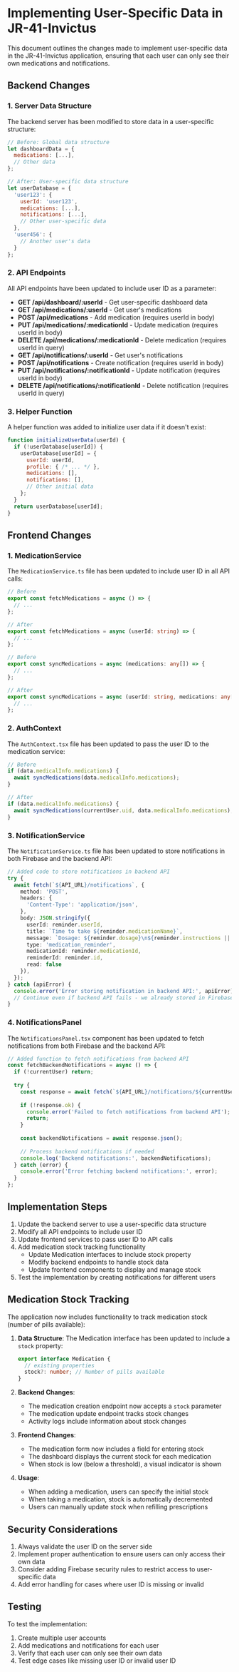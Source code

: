 # Implementing User-Specific Data in JR-41-Invictus

This document outlines the changes made to implement user-specific data in the JR-41-Invictus application, ensuring that each user can only see their own medications and notifications.

## Backend Changes

### 1. Server Data Structure

The backend server has been modified to store data in a user-specific structure:

```javascript
// Before: Global data structure
let dashboardData = {
  medications: [...],
  // Other data
};

// After: User-specific data structure
let userDatabase = {
  'user123': {
    userId: 'user123',
    medications: [...],
    notifications: [...],
    // Other user-specific data
  },
  'user456': {
    // Another user's data
  }
};
```

### 2. API Endpoints

All API endpoints have been updated to include user ID as a parameter:

- **GET /api/dashboard/:userId** - Get user-specific dashboard data
- **GET /api/medications/:userId** - Get user's medications
- **POST /api/medications** - Add medication (requires userId in body)
- **PUT /api/medications/:medicationId** - Update medication (requires userId in body)
- **DELETE /api/medications/:medicationId** - Delete medication (requires userId in query)
- **GET /api/notifications/:userId** - Get user's notifications
- **POST /api/notifications** - Create notification (requires userId in body)
- **PUT /api/notifications/:notificationId** - Update notification (requires userId in body)
- **DELETE /api/notifications/:notificationId** - Delete notification (requires userId in query)

### 3. Helper Function

A helper function was added to initialize user data if it doesn't exist:

```javascript
function initializeUserData(userId) {
  if (!userDatabase[userId]) {
    userDatabase[userId] = {
      userId: userId,
      profile: { /* ... */ },
      medications: [],
      notifications: [],
      // Other initial data
    };
  }
  return userDatabase[userId];
}
```

## Frontend Changes

### 1. MedicationService

The `MedicationService.ts` file has been updated to include user ID in all API calls:

```typescript
// Before
export const fetchMedications = async () => {
  // ...
};

// After
export const fetchMedications = async (userId: string) => {
  // ...
};

// Before
export const syncMedications = async (medications: any[]) => {
  // ...
};

// After
export const syncMedications = async (userId: string, medications: any[]) => {
  // ...
};
```

### 2. AuthContext

The `AuthContext.tsx` file has been updated to pass the user ID to the medication service:

```typescript
// Before
if (data.medicalInfo.medications) {
  await syncMedications(data.medicalInfo.medications);
}

// After
if (data.medicalInfo.medications) {
  await syncMedications(currentUser.uid, data.medicalInfo.medications);
}
```

### 3. NotificationService

The `NotificationService.ts` file has been updated to store notifications in both Firebase and the backend API:

```typescript
// Added code to store notifications in backend API
try {
  await fetch(`${API_URL}/notifications`, {
    method: 'POST',
    headers: {
      'Content-Type': 'application/json',
    },
    body: JSON.stringify({
      userId: reminder.userId,
      title: `Time to take ${reminder.medicationName}`,
      message: `Dosage: ${reminder.dosage}\n${reminder.instructions || ''}`,
      type: 'medication_reminder',
      medicationId: reminder.medicationId,
      reminderId: reminder.id,
      read: false
    }),
  });
} catch (apiError) {
  console.error('Error storing notification in backend API:', apiError);
  // Continue even if backend API fails - we already stored in Firebase
}
```

### 4. NotificationsPanel

The `NotificationsPanel.tsx` component has been updated to fetch notifications from both Firebase and the backend API:

```typescript
// Added function to fetch notifications from backend API
const fetchBackendNotifications = async () => {
  if (!currentUser) return;
  
  try {
    const response = await fetch(`${API_URL}/notifications/${currentUser.uid}`);
    
    if (!response.ok) {
      console.error('Failed to fetch notifications from backend API');
      return;
    }
    
    const backendNotifications = await response.json();
    
    // Process backend notifications if needed
    console.log('Backend notifications:', backendNotifications);
  } catch (error) {
    console.error('Error fetching backend notifications:', error);
  }
};
```

## Implementation Steps

1. Update the backend server to use a user-specific data structure
2. Modify all API endpoints to include user ID
3. Update frontend services to pass user ID to API calls
4. Add medication stock tracking functionality
   - Update Medication interfaces to include stock property
   - Modify backend endpoints to handle stock data
   - Update frontend components to display and manage stock
5. Test the implementation by creating notifications for different users

## Medication Stock Tracking

The application now includes functionality to track medication stock (number of pills available):

1. **Data Structure**: The Medication interface has been updated to include a `stock` property:
   ```typescript
   export interface Medication {
     // existing properties
     stock?: number; // Number of pills available
   }
   ```

2. **Backend Changes**:
   - The medication creation endpoint now accepts a `stock` parameter
   - The medication update endpoint tracks stock changes
   - Activity logs include information about stock changes

3. **Frontend Changes**:
   - The medication form now includes a field for entering stock
   - The dashboard displays the current stock for each medication
   - When stock is low (below a threshold), a visual indicator is shown

4. **Usage**:
   - When adding a medication, users can specify the initial stock
   - When taking a medication, stock is automatically decremented
   - Users can manually update stock when refilling prescriptions

## Security Considerations

1. Always validate the user ID on the server side
2. Implement proper authentication to ensure users can only access their own data
3. Consider adding Firebase security rules to restrict access to user-specific data
4. Add error handling for cases where user ID is missing or invalid

## Testing

To test the implementation:

1. Create multiple user accounts
2. Add medications and notifications for each user
3. Verify that each user can only see their own data
4. Test edge cases like missing user ID or invalid user ID 